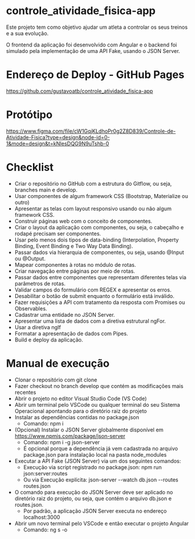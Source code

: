 # controle_atividade_fisica-app
Este projeto tem como objetivo ajudar um atleta a controlar os seus treinos e a sua evolução.

O frontend da aplicação foi desenvolvido com Angular e o backend foi simulado pela implementação de uma API Fake, usando o JSON Server.

# Endereço de Deploy - GitHub Pages
https://github.com/gustavoatb/controle_atividade_fisica-app

# Protótipo
https://www.figma.com/file/cW1GqjKLdhoPr0g2Z8D839/Controle-de-Atividade-Fisica?type=design&node-id=0-1&mode=design&t=kNlesDQG9N9uTshb-0

# Checklist
 - Criar o repositório no GitHub com a estrutura do Gitflow, ou seja, branches main e develop.
 - Usar componentes de algum framework CSS (Bootstrap, Materialize ou outro)
 - Apresentar as telas com layout responsivo usando ou não algum framework CSS.
 - Construir páginas web com o conceito de componentes.
 - Criar o layout da aplicação com componentes, ou seja, o cabeçalho e rodapé precisam ser componentes.
 - Usar pelo menos dois tipos de data-binding (Interpolation, Property Binding, Event Binding e Two Way Data Binding).
 - Passar dados via hierarquia de componentes, ou seja, usando @Input ou @Output.
 - Mapear componentes à rotas no módulo de rotas.
 - Criar navegação entre páginas por meio de rotas.
 - Passar dados entre componentes que representam diferentes telas via parâmetros de rotas.
 - Validar campos do formulário com REGEX e apresentar os erros.
 - Desabilitar o botão de submit enquanto o formulário está inválido.
 - Fazer requisições a API com tratamento da resposta com Promises ou Observables.
 - Cadastrar uma entidade no JSON Server.
 - Apresentar uma lista de dados com a diretiva estrutural ngFor.
 - Usar a diretiva ngIf
 - Formatar a apresentação de dados com Pipes.
 - Build e deploy da aplicação.

# Manual de execução
 * Clonar o repositório com git clone
 * Fazer checkout no branch develop que contém as modificações mais recentes
 * Abrir o projeto no editor Visual Studio Code (VS Code)
 * Abrir um terminal pelo VSCode ou qualquer terminal do seu Sistema Operacional apontando para o diretório raiz do projeto
 * Instalar as dependências contidas no package.json
   * Comando: npm i
 * (Opcional) Instalar o JSON Server globalmente disponível em https://www.npmjs.com/package/json-server
   * Comando: npm i -g json-server
   * É opcional porque a dependência já vem cadastrada no arquivo package.json para instalação local na pasta node_modules
 * Executar a API Fake (JSON Server) via um dos seguintes comandos:
   * Execução via script registrado no package.json: npm run json:server:routes
   * Ou via Execução explícita: json-server --watch db.json --routes routes.json
 * O comando para execução do JSON Server deve ser aplicado no diretório raiz do projeto, ou seja, que contém o arquivo db.json e routes.json.
   * Por padrão, a aplicação JSON Server executa no endereço localhost:3000
 * Abrir um novo terminal pelo VSCode e então executar o projeto Angular
   * Comando: ng s -o
